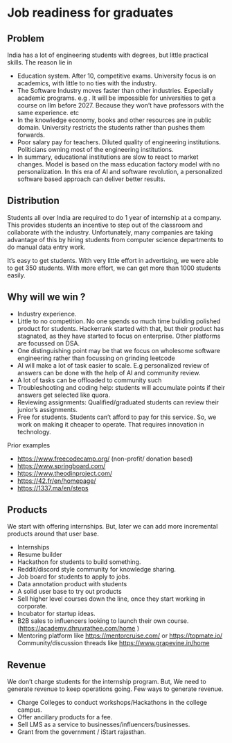 # Job readiness for graduates 

##   Problem 
India has a lot of engineering students with degrees, but little practical skills. The reason lie in 
- Education system. After 10, competitive exams. University focus is on academics, with little to no ties with the industry. 
- The Software Industry moves faster than other industries. Especially academic programs. e.g . It will be impossible for universities to get a course on llm before 2027. Because they won’t have professors with the same experience. etc 
- In the knowledge economy, books and other resources are in public domain. University restricts the students rather than pushes them forwards. 
- Poor salary pay  for teachers. Diluted quality of engineering institutions. Politicians owning most of the engineering institutions. 
- In summary, educational institutions are slow to react to market changes. Model is based on the mass education factory model with no personalization. In this era of AI and software revolution, a personalized software based approach can deliver better results.

## Distribution 
Students all over India are required to do 1 year of internship at a company. This provides students an incentive to step out of the classroom and collaborate with the industry. Unfortunately, many companies are taking advantage of this by hiring students from computer science departments to do manual data entry work.

It’s easy to get students. With very little effort in advertising, we were able to get 350 students. With more effort, we can get more than 1000 students easily. 


## Why will we win ?
- Industry experience. 
- Little to no competition. No one spends so much time building polished product for students. Hackerrank started with that, but their product has stagnated, as they have started to focus on enterprise. Other platforms are focussed on DSA. 
- One distinguishing point may be that we focus on wholesome software engineering rather than focussing on grinding leetcode 
- AI will make a lot of task easier to scale. E.g personalized review of answers can be done with the help of AI and community review. 
- A lot of tasks can be offloaded to community such 
- Troubleshooting and coding help: students will accumulate points if their answers get selected like quora. 
- Reviewing assignments: Qualified/graduated students can review their junior’s assignments. 
- Free for students. Students can’t afford to pay for this service. So, we work on making it cheaper to operate. That requires innovation in technology.  

Prior examples 
- https://www.freecodecamp.org/ (non-profit/ donation based)
- https://www.springboard.com/
- https://www.theodinproject.com/
- https://42.fr/en/homepage/
- https://1337.ma/en/steps


## Products
We start with offering internships. But, later we can add more incremental products around that user base. 
 
- Internships 
- Resume builder
- Hackathon for students to build something.
- Reddit/discord style community for knowledge sharing. 
- Job board for students to apply to jobs.
- Data  annotation product with students 
- A solid user base to try out products 
- Sell higher level courses down the line, once they start working in corporate. 
- Incubator for startup ideas.
- B2B sales to influencers looking to launch their own course. (https://academy.dhruvrathee.com/home )
- Mentoring platform like https://mentorcruise.com/ or https://topmate.io/ 
Community/discussion threads like https://www.grapevine.in/home 


## Revenue 
We don’t charge students for the internship program. But, We need to generate revenue to keep operations going. Few ways to generate revenue. 
- Charge Colleges to conduct workshops/Hackathons in the college campus. 
- Offer ancillary products for a fee. 
- Sell LMS as a service to businesses/influencers/businesses.
- Grant from the government / iStart rajasthan. 


